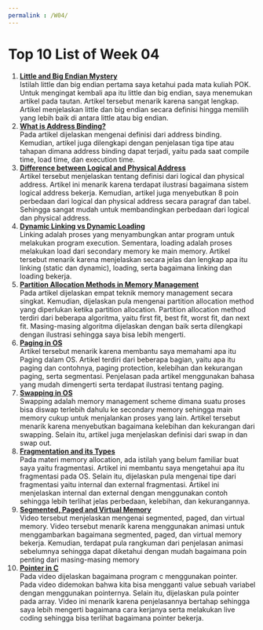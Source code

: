 ```yaml
---
permalink : /W04/
---
```

Top 10 List of Week 04
==============================
1. __[Little and Big Endian Mystery](https://www.geeksforgeeks.org/little-and-big-endian-mystery/)__<br>
    Istilah little dan big endian pertama saya ketahui pada mata kuliah POK. Untuk mengingat kembali apa itu little dan big endian, saya menemukan artikel pada tautan. Artikel tersebut menarik karena sangat lengkap. Artikel menjelaskan little dan big endian secara definisi hingga memilih yang lebih baik di antara little atau big endian. 
2. __[What is Address Binding?](https://www.techwalla.com/articles/what-is-address-binding)__<br>
    Pada artikel dijelaskan mengenai definisi dari address binding. Kemudian, artikel juga dilengkapi dengan penjelasan tiga tipe atau tahapan dimana address binding dapat terjadi, yaitu pada saat compile time, load time, dan execution time.
3. __[Difference between Logical and Physical Address](https://vivadifferences.com/8-difference-between-logical-and-physical-address-in-operating-system/)__<br>
    Artikel tersebut menjelaskan tentang definisi dari logical dan physical address. Artikel ini menarik karena terdapat ilustrasi bagaimana sistem logical address bekerja. Kemudian, artikel juga menyebutkan 8 poin perbedaan dari logical dan physical address secara paragraf dan tabel. Sehingga sangat mudah untuk membandingkan perbedaan dari logical dan physical address.
4. __[Dynamic Linking vs Dynamic Loading](https://www.baeldung.com/cs/dynamic-linking-vs-dynamic-loading)__<br>
    Linking adalah proses yang menyambungkan antar program untuk melakukan program execution. Sementara, loading adalah proses melakukan load dari secondary memory ke main memory. Artikel tersebut menarik karena menjelaskan secara jelas dan lengkap apa itu linking (static dan dynamic), loading, serta bagaimana linking dan loading bekerja.
5. __[Partition Allocation Methods in Memory Management](https://www.geeksforgeeks.org/partition-allocation-methods-in-memory-management/)__<br>
    Pada artikel dijelaskan empat teknik memory management secara singkat. Kemudian, dijelaskan pula mengenai partition allocation method yang diperlukan ketika partition allocation. Partition allocation method terdiri dari beberapa algoritma, yaitu first fit, best fit, worst fit, dan next fit. Masing-masing algoritma dijelaskan dengan baik serta dilengkapi dengan ilustrasi sehingga saya bisa lebih mengerti.
6. __[Paging in OS](https://www.guru99.com/paging-in-operating-system.html)__<br>
    Artikel tersebut menarik karena membantu saya memahami apa itu Paging dalam OS. Artikel terdiri dari beberapa bagian, yaitu apa itu paging dan contohnya, paging protection, kelebihan dan kekurangan paging, serta segmentasi. Penjelasan pada artikel menggunakan bahasa yang mudah dimengerti serta terdapat ilustrasi tentang paging.
7. __[Swapping in OS](https://www.javatpoint.com/swapping-in-operating-system)__<br>
    Swapping adalah memory management scheme dimana suatu proses bisa diswap terlebih dahulu ke secondary memory sehingga main memory cukup untuk menjalankan proses yang lain. Artikel tersebut menarik karena menyebutkan bagaimana kelebihan dan kekurangan dari swapping. Selain itu, artikel juga menjelaskan definisi dari swap in dan swap out.
8. __[Fragmentation and its Types](https://afteracademy.com/blog/what-is-fragmentation-and-what-are-its-types)__<br>
    Pada materi memory allocation, ada istilah yang belum familiar buat saya yaitu fragmentasi. Artikel ini membantu saya mengetahui apa itu fragmentasi pada OS. Selain itu, dijelaskan pula mengenai tipe dari fragmentasi yaitu internal dan external fragmentasi. Artikel ini menjelaskan internal dan external dengan menggunakan contoh sehingga lebih terlihat jelas perbedaan, kelebihan, dan kekurangannya.
9. __[Segmented, Paged and Virtual Memory](https://www.youtube.com/watch?v=p9yZNLeOj4s)__<br>
    Video tersebut menjelaskan mengenai segmented, paged, dan virtual memory. Video tersebut menarik karena menggunakan animasi untuk menggambarkan bagaimana segmented, paged, dan virtual memory bekerja. Kemudian, terdapat pula rangkuman dari penjelasan animasi sebelumnya sehingga dapat diketahui dengan mudah bagaimana poin penting dari masing-masing memory
10. __[Pointer in C](https://www.youtube.com/watch?v=mw1qsMieK5c)__<br>
    Pada video dijelaskan bagaimana program c menggunakan pointer. Pada video didemokan bahwa kita bisa mengganti value sebuah variabel dengan menggunakan pointernya. Selain itu, dijelaskan pula pointer pada array. Video ini menarik karena penjelasannya bertahap sehingga saya lebih mengerti bagaimana cara kerjanya serta melakukan live coding sehingga bisa terlihat bagaimana pointer bekerja.

